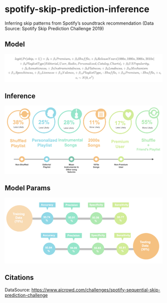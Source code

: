 # spotify-skip-prediction-inference
Inferring skip patterns from Spotify’s soundtrack recommendation (Data Source: Spotify Skip Prediction Challenge 2019)

## Model
![](https://github.com/ravitashaw/spotify-skip-prediction-inference/blob/master/report/model-spotify.png)

## Inference
![](https://github.com/ravitashaw/spotify-skip-prediction-inference/blob/master/report/inference.png)

## Model Params
![](https://github.com/ravitashaw/spotify-skip-prediction-inference/blob/master/report/results.png)

## Citations
DataSource: https://www.aicrowd.com/challenges/spotify-sequential-skip-prediction-challenge
